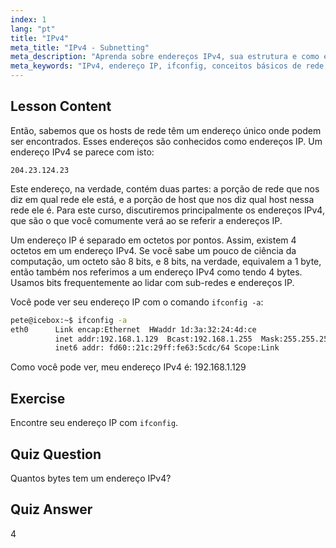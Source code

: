 ```yaml
---
index: 1
lang: "pt"
title: "IPv4"
meta_title: "IPv4 - Subnetting"
meta_description: "Aprenda sobre endereços IPv4, sua estrutura e como encontrar seu IP usando ifconfig. Entenda os conceitos básicos de rede para iniciantes em Linux."
meta_keywords: "IPv4, endereço IP, ifconfig, conceitos básicos de rede, rede Linux, iniciante, tutorial, guia"
---
```


## Lesson Content

Então, sabemos que os hosts de rede têm um endereço único onde podem ser encontrados. Esses endereços são conhecidos como endereços IP. Um endereço IPv4 se parece com isto:

```
204.23.124.23
```

Este endereço, na verdade, contém duas partes: a porção de rede que nos diz em qual rede ele está, e a porção de host que nos diz qual host nessa rede ele é. Para este curso, discutiremos principalmente os endereços IPv4, que são o que você comumente verá ao se referir a endereços IP.

Um endereço IP é separado em octetos por pontos. Assim, existem 4 octetos em um endereço IPv4. Se você sabe um pouco de ciência da computação, um octeto são 8 bits, e 8 bits, na verdade, equivalem a 1 byte, então também nos referimos a um endereço IPv4 como tendo 4 bytes. Usamos bits frequentemente ao lidar com sub-redes e endereços IP.

Você pode ver seu endereço IP com o comando `ifconfig -a`:

```bash
pete@icebox:~$ ifconfig -a
eth0      Link encap:Ethernet  HWaddr 1d:3a:32:24:4d:ce
          inet addr:192.168.1.129  Bcast:192.168.1.255  Mask:255.255.255.0
          inet6 addr: fd60::21c:29ff:fe63:5cdc/64 Scope:Link
```

Como você pode ver, meu endereço IPv4 é: 192.168.1.129

## Exercise

Encontre seu endereço IP com `ifconfig`.

## Quiz Question

Quantos bytes tem um endereço IPv4?

## Quiz Answer

4
